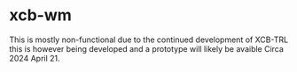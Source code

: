 # xcb-wm



This is mostly non-functional due to the continued development of XCB-TRL
this is however being developed and a prototype will likely be avaible Circa 2024 April 21.

